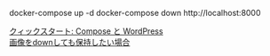 
docker-compose up -d
docker-compose down
http://localhost:8000



[クィックスタート: Compose と WordPress](https://docs.docker.jp/compose/wordpress.html)  
[画像をdownしても保持したい場合](https://omkz.net/archives/447)  

